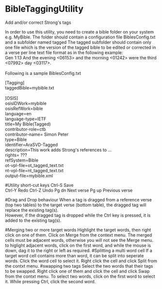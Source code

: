 # BibleTaggingUtility
 Add and/or correct Strong's tags
 
In order to use this utility, you need to create a bible folder on your system e.g. MyBible.
The folder should contain a configuration file BiblesConfig.txt and a subfolder named tagged
The tagged subfolder should contain only one file which is the version of the tagged bible to be edited or corrected in a verse per line text file format as in the following example:<br>
Gen 1:13 And the evening <06153> and the morning <01242> were the third <07992> day <03117>. <br>
<br>
Following is a sample BiblesConfig.txt

[Tagging]<br>
taggedBible=mybible.txt<br>
<br>
[OSIS]<br>
osisIDWork=mybible<br>
osisRefWork=bible<br>
language=en<br>
language-type=IETF<br>
title=My Bible(Tagged)<br>
contributor-role=ctb<br>
contributor-name= Simon Peter<br>
type=Bible<br>
identifier=AraSVD-Tagged<br>
description=This work adds Strong's references to ...<br>
rights= ???<br>
refSystem=Bible<br>
ot-vpl-file=ot_tagged_text.txt<br>
nt-vpl-file=nt_tagged_text.txt<br>
output-file=mybible.xml<br>

#Utility short-cut keys
Ctrl-S Save<br>
Ctrl-Y Redo
Ctrl-Z Undo
Pg dn Next verse
Pg up Previous verse

#Drag and Drop behaviour
When a tag is dragged from a reference verse (top two tables) to the target verse (bottom table), the dragged tag will replace the existing tag(s).<br>
However, if the dragged tag is dropped while the Ctrl key is pressed, it is added to the existing tag(s).

#Merging two or more target words
Highlight the target words, then right click on one of them. Click on Merge from the context menu.
The merged cells must be adjacent words, otherwise you will not see the Merge menu.
to higlight adjacent words, click on the first word, and while the mouse is down, dag it to the right or left as required.
#Splitting a multi word cell
If a target word cell contains more than word, it can be split into seperate words. Click the word cell to select it. Right click the cell and click Split from the contxt menu.
#swapping two tags
Select the two words that their tags to be swapped. Right click one of them and click the cell and click Swap from the contxt menu.
To select two words, click on the first word to select it. While pressing Ctrl, click the second word.
